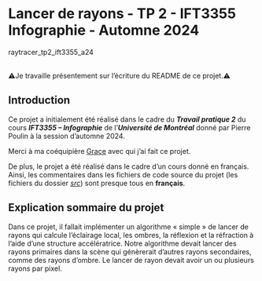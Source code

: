 # Lancer de rayons - TP 2 - IFT3355 Infographie - Automne 2024
raytracer_tp2_ift3355_a24

<br>
⚠️Je travaille présentement sur l’écriture du README de ce projet.⚠️

## Introduction
Ce projet a initialement été réalisé dans le cadre du **_Travail pratique 2_** du cours **_IFT3355 – Infographie_** de l’**_Université de Montréal_** donné par Pierre Poulin à la session d’automne 2024. 

Merci à ma coéquipière [Grace](https://github.com/gracenl2) avec qui j’ai fait ce projet.

De plus, le projet a été réalisé dans le cadre d’un cours donné en français. Ainsi, les commentaires dans les fichiers de code source du projet (les fichiers du dossier [_src_](src)) sont presque tous en **français**. 

## Explication sommaire du projet
Dans ce projet, il fallait implémenter un algorithme « simple » de lancer de rayons qui calcule l’éclairage local, les ombres, la réflexion et la réfraction à l’aide d’une structure accélératrice. 
Notre algorithme devait lancer des rayons primaires dans la scène qui génèrerait d’autres rayons secondaires, comme des rayons d’ombre. Le lancer de rayon devait avoir un ou plusieurs rayons par pixel. 

